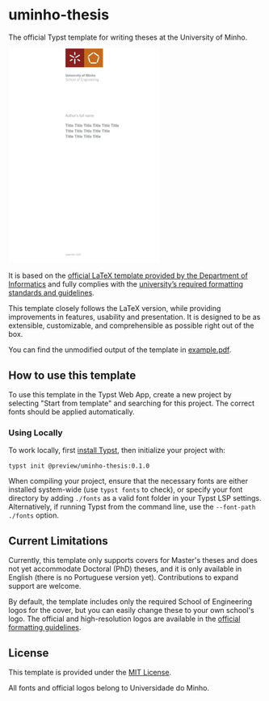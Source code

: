 # uminho-thesis

The official Typst template for writing theses at the University of Minho. 

<img src="thumbnail.png" alt="Template cover thumbnail" width="300"/>

It is based on the [official LaTeX template provided by the Department of Informatics](https://web.di.uminho.pt/sitedi/latex/) and fully complies with the [university’s required formatting standards and guidelines](https://alunos.uminho.pt/PT/estudantes/Paginas/InfoUteisFormatacao.aspx). 

This template closely follows the LaTeX version, while providing improvements in features, usability and presentation. It is designed to be as extensible, customizable, and comprehensible as possible right out of the box.

You can find the unmodified output of the template in [example.pdf](./example.pdf).

## How to use this template

To use this template in the Typst Web App, create a new project by selecting "Start from template" and searching for this project. The correct fonts should be applied automatically.
 
### Using Locally

To work locally, first [install Typst](https://typst.app/open-source/), then initialize your project with:
```
typst init @preview/uminho-thesis:0.1.0
```

When compiling your project, ensure that the necessary fonts are either installed system-wide (use `typst fonts` to check), or specify your font directory by adding `./fonts` as a valid font folder in your Typst LSP settings. Alternatively, if running Typst from the command line, use the `--font-path ./fonts` option.

## Current Limitations

Currently, this template only supports covers for Master's theses and does not yet accommodate Doctoral (PhD) theses, and it is only available in English (there is no Portuguese version yet). Contributions to expand support are welcome.

By default, the template includes only the required School of Engineering logos for the cover, but you can easily change these to your own school's logo. The official and high-resolution logos are available in the [official formatting guidelines](https://alunos.uminho.pt/PT/estudantes/Paginas/InfoUteisFormatacao.aspx).

## License

This template is provided under the [MIT License](./LICENSE).

All fonts and official logos belong to Universidade do Minho.